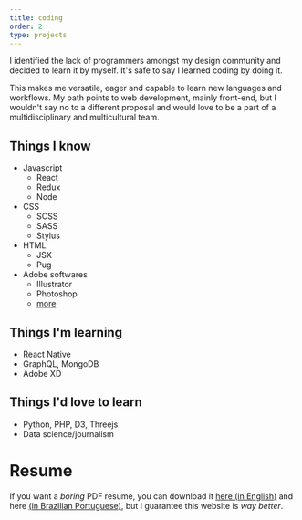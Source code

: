 ```yaml
---
title: coding
order: 2
type: projects
---
```


<!-- TODO lacking images -->

I identified the lack of programmers amongst my design community and decided to learn it by myself. It's safe to say I learned coding by doing it.

<!-- end -->

This makes me versatile, eager and capable to learn new languages and workflows. My path points to web development, mainly front-end, but I wouldn't say no to a different proposal and would love to be a part of a multidisciplinary and multicultural team.

## Things I know

* Javascript
  * React
  * Redux
  * Node
* CSS
  * SCSS
  * SASS
  * Stylus
* HTML
  * JSX
  * Pug
* Adobe softwares
  * Illustrator
  * Photoshop
  * [more](/)

## Things I'm learning

- React Native
- GraphQL, MongoDB
- Adobe XD

## Things I'd love to learn

- Python, PHP, D3, Threejs
- Data science/journalism

# Resume

If you want a *boring* PDF resume, you can download it [here (in English)](https://angelodias.com.br/assets/docs/angelo-en.pdf) and here [(in Brazilian Portuguese)](https://angelodias.com.br/assets/docs/angelo-ptbr.pdf), but I guarantee this website is *way better*.